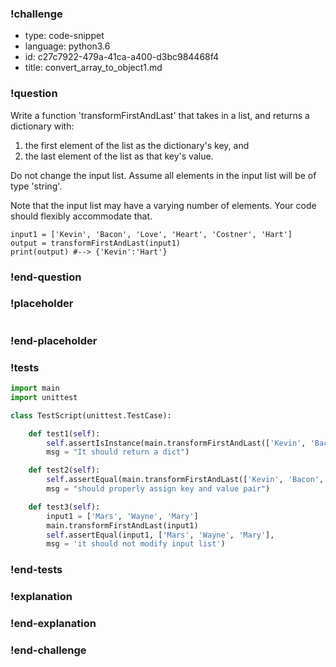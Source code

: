 ### !challenge

* type: code-snippet
* language: python3.6
* id: c27c7922-479a-41ca-a400-d3bc984468f4
* title: convert_array_to_object1.md

### !question


Write a function 'transformFirstAndLast' that takes in a list, and returns a dictionary with:
1) the first element of the list as the dictionary's key, and
2) the last element of the list as that key's value.

Do not change the input list. Assume all elements in the input list will be of type 'string'.

Note that the input list may have a varying number of elements. Your code should flexibly accommodate that.

```
input1 = ['Kevin', 'Bacon', 'Love', 'Heart', 'Costner', 'Hart']
output = transformFirstAndLast(input1)
print(output) #--> {'Kevin':'Hart'}

```

### !end-question

### !placeholder

```python

```

### !end-placeholder

### !tests

```python
import main
import unittest

class TestScript(unittest.TestCase):

    def test1(self):
        self.assertIsInstance(main.transformFirstAndLast(['Kevin', 'Bacon']),dict,
        msg = "It should return a dict")

    def test2(self):
        self.assertEqual(main.transformFirstAndLast(['Kevin', 'Bacon', 'Love', 'Heart', 'Costner', 'Hart']), {'Kevin':'Hart'},
        msg = "should properly assign key and value pair")    

    def test3(self):
        input1 = ['Mars', 'Wayne', 'Mary']
        main.transformFirstAndLast(input1)
        self.assertEqual(input1, ['Mars', 'Wayne', 'Mary'],
        msg = 'it should not modify input list')

```

### !end-tests

### !explanation

### !end-explanation

### !end-challenge
